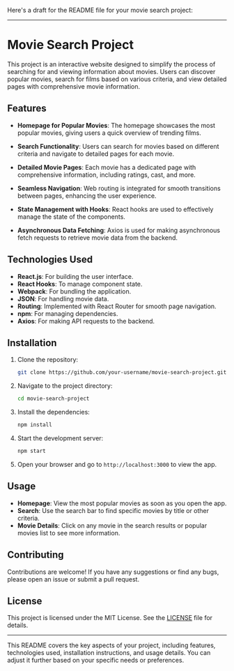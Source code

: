 Here's a draft for the README file for your movie search project:

---

# Movie Search Project

This project is an interactive website designed to simplify the process of searching for and viewing information about movies. Users can discover popular movies, search for films based on various criteria, and view detailed pages with comprehensive movie information.

## Features

- **Homepage for Popular Movies**: The homepage showcases the most popular movies, giving users a quick overview of trending films.
  
- **Search Functionality**: Users can search for movies based on different criteria and navigate to detailed pages for each movie.
  
- **Detailed Movie Pages**: Each movie has a dedicated page with comprehensive information, including ratings, cast, and more.
  
- **Seamless Navigation**: Web routing is integrated for smooth transitions between pages, enhancing the user experience.
  
- **State Management with Hooks**: React hooks are used to effectively manage the state of the components.
  
- **Asynchronous Data Fetching**: Axios is used for making asynchronous fetch requests to retrieve movie data from the backend.

## Technologies Used

- **React.js**: For building the user interface.
- **React Hooks**: To manage component state.
- **Webpack**: For bundling the application.
- **JSON**: For handling movie data.
- **Routing**: Implemented with React Router for smooth page navigation.
- **npm**: For managing dependencies.
- **Axios**: For making API requests to the backend.

## Installation

1. Clone the repository:
    ```bash
    git clone https://github.com/your-username/movie-search-project.git
    ```

2. Navigate to the project directory:
    ```bash
    cd movie-search-project
    ```

3. Install the dependencies:
    ```bash
    npm install
    ```

4. Start the development server:
    ```bash
    npm start
    ```

5. Open your browser and go to `http://localhost:3000` to view the app.

## Usage

- **Homepage**: View the most popular movies as soon as you open the app.
- **Search**: Use the search bar to find specific movies by title or other criteria.
- **Movie Details**: Click on any movie in the search results or popular movies list to see more information.

## Contributing

Contributions are welcome! If you have any suggestions or find any bugs, please open an issue or submit a pull request.

## License

This project is licensed under the MIT License. See the [LICENSE](LICENSE) file for details.

---

This README covers the key aspects of your project, including features, technologies used, installation instructions, and usage details. You can adjust it further based on your specific needs or preferences.